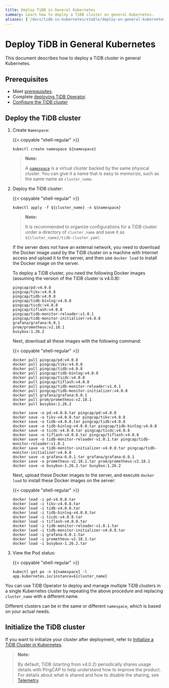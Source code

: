 ```yaml
---
title: Deploy TiDB in General Kubernetes
summary: Learn how to deploy a TiDB cluster on general Kubernetes.
aliases: ['/docs/tidb-in-kubernetes/stable/deploy-on-general-kubernetes/','/docs/tidb-in-kubernetes/v1.1/deploy-on-general-kubernetes/','/docs/dev/how-to/deploy/orchestrated/kubernetes/']
---
```


# Deploy TiDB in General Kubernetes

This document describes how to deploy a TiDB cluster in general Kubernetes.

## Prerequisites

- Meet [prerequisites](prerequisites.md).
- Complete [deploying TiDB Operator](deploy-tidb-operator.md).
- [Configure the TiDB cluster](configure-a-tidb-cluster.md)

## Deploy the TiDB cluster

1. Create `Namespace`:

    {{< copyable "shell-regular" >}}

    ``` shell
    kubectl create namespace ${namespace}
    ```

    > **Note:**
    >
    > A [`namespace`](https://kubernetes.io/docs/concepts/overview/working-with-objects/namespaces/) is a virtual cluster backed by the same physical cluster. You can give it a name that is easy to memorize, such as the same name as `cluster_name`.

2. Deploy the TiDB cluster:

    {{< copyable "shell-regular" >}}

    ``` shell
    kubectl apply -f ${cluster_name} -n ${namespace}
    ```

    > **Note:**
    >
    > It is recommended to organize configurations for a TiDB cluster under a directory of `cluster_name` and save it as `${cluster_name}/tidb-cluster.yaml`.

    If the server does not have an external network, you need to download the Docker image used by the TiDB cluster on a machine with Internet access and upload it to the server, and then use `docker load` to install the Docker image on the server.

    To deploy a TiDB cluster, you need the following Docker images (assuming the version of the TiDB cluster is v4.0.8):

    ```shell
    pingcap/pd:v4.0.8
    pingcap/tikv:v4.0.8
    pingcap/tidb:v4.0.8
    pingcap/tidb-binlog:v4.0.8
    pingcap/ticdc:v4.0.8
    pingcap/tiflash:v4.0.8
    pingcap/tidb-monitor-reloader:v1.0.1
    pingcap/tidb-monitor-initializer:v4.0.8
    grafana/grafana:6.0.1
    prom/prometheus:v2.18.1
    busybox:1.26.2
    ```

    Next, download all these images with the following command:

    {{< copyable "shell-regular" >}}

    ```shell
    docker pull pingcap/pd:v4.0.8
    docker pull pingcap/tikv:v4.0.8
    docker pull pingcap/tidb:v4.0.8
    docker pull pingcap/tidb-binlog:v4.0.8
    docker pull pingcap/ticdc:v4.0.8
    docker pull pingcap/tiflash:v4.0.8
    docker pull pingcap/tidb-monitor-reloader:v1.0.1
    docker pull pingcap/tidb-monitor-initializer:v4.0.8
    docker pull grafana/grafana:6.0.1
    docker pull prom/prometheus:v2.18.1
    docker pull busybox:1.26.2

    docker save -o pd-v4.0.8.tar pingcap/pd:v4.0.8
    docker save -o tikv-v4.0.8.tar pingcap/tikv:v4.0.8
    docker save -o tidb-v4.0.8.tar pingcap/tidb:v4.0.8
    docker save -o tidb-binlog-v4.0.8.tar pingcap/tidb-binlog:v4.0.8
    docker save -o ticdc-v4.0.8.tar pingcap/ticdc:v4.0.8
    docker save -o tiflash-v4.0.8.tar pingcap/tiflash:v4.0.8
    docker save -o tidb-monitor-reloader-v1.0.1.tar pingcap/tidb-monitor-reloader:v1.0.1
    docker save -o tidb-monitor-initializer-v4.0.8.tar pingcap/tidb-monitor-initializer:v4.0.8
    docker save -o grafana-6.0.1.tar grafana/grafana:6.0.1
    docker save -o prometheus-v2.18.1.tar prom/prometheus:v2.18.1
    docker save -o busybox-1.26.2.tar busybox:1.26.2
    ```

    Next, upload these Docker images to the server, and execute `docker load` to install these Docker images on the server:

    {{< copyable "shell-regular" >}}

    ```shell
    docker load -i pd-v4.0.8.tar
    docker load -i tikv-v4.0.8.tar
    docker load -i tidb-v4.0.8.tar
    docker load -i tidb-binlog-v4.0.8.tar
    docker load -i ticdc-v4.0.8.tar
    docker load -i tiflash-v4.0.8.tar
    docker load -i tidb-monitor-reloader-v1.0.1.tar
    docker load -i tidb-monitor-initializer-v4.0.8.tar
    docker load -i grafana-6.0.1.tar
    docker load -i prometheus-v2.18.1.tar
    docker load -i busybox-1.26.2.tar
    ```

3. View the Pod status:

    {{< copyable "shell-regular" >}}

    ``` shell
    kubectl get po -n ${namespace} -l app.kubernetes.io/instance=${cluster_name}
    ```

You can use TiDB Operator to deploy and manage multiple TiDB clusters in a single Kubernetes cluster by repeating the above procedure and replacing `cluster_name` with a different name.

Different clusters can be in the same or different `namespace`, which is based on your actual needs.

## Initialize the TiDB cluster

If you want to initialize your cluster after deployment, refer to [Initialize a TiDB Cluster in Kubernetes](initialize-a-cluster.md).

> **Note:**
>
> By default, TiDB (starting from v4.0.2) periodically shares usage details with PingCAP to help understand how to improve the product. For details about what is shared and how to disable the sharing, see [Telemetry](https://docs.pingcap.com/tidb/stable/telemetry).
